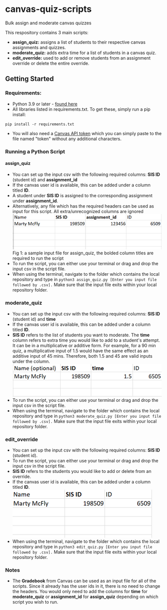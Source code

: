 # canvas-quiz-scripts
Bulk assign and moderate canvas quizzes

This respository contains 3 main scripts:  
* **assign_quiz:** assigns a list of students to their respective canvas assignments and quizzes.
* **moderate_quiz:** adds extra time for a list of students in a canvas quiz.
* **edit_override:**  used to add or remove students from an assignment override or delete the entire override.

## Getting Started

### Requirements:
* Python 3.9 or later - [found here](http://www.python.org/getit/)
* All libraries listed in requirements.txt. To get these, simply run a pip install:
```
pip install -r requirements.txt
```
* You will also need a [Canvas API token](https://community.canvaslms.com/docs/DOC-10806-4214724194) which you can simply paste to the file named "token" without any additional characters.

### Running a Python Script

#### assign_quiz
* You can set up the input csv with the following required columns: **SIS ID** (student id) and **assignment_id**
* If the canvas user id is available, this can be added under a column titled **ID**.
* A student under **SIS ID** is assigned to the corresponding assignment under **assignment_id**.
* Alternatively, any file which has the required headers can be used as input for this script. All extra/unrecognized columns are ignored  
![Example input file for assign_quiz](https://github.com/Renu-R/documentation_images/blob/main/assign_quiz_sample.png)  
Fig 1: a sample input file for assign_quiz, the bolded column titles are required to run the script  
* To run the script, you can either use your terminal or drag and drop the input csv in the script file.
* When using the terminal, navigate to the folder which contains the local repository and type in `python3 assign_quiz.py [Enter you input file followed by .csv].` Make sure that the input file exits within your local repository folder.

### moderate_quiz
* You can set up the input csv with the following required columns: **SIS ID** (student id) and **time**
* If the canvas user id is available, this can be added under a column titled **ID**.
* **SIS ID** refers to the list of students you want to moderate. The **time** column refers to extra time you would like to add to a student's attempt. It can be in a multiplicative or additive form. For example, for a 90 min quiz, a multiplicative input of 1.5  would have the same effect as an additive input of 45 mins. Therefore, both 1.5 and 45 are valid inputs under the column.  
![Example input file for moderate_quiz](https://github.com/Renu-R/documentation_images/blob/main/moderate_sample.png)  
* To run the script, you can either use your terminal or drag and drop the input csv in the script file.
* When using the terminal, navigate to the folder which contains the local repository and type in `python3 moderate_quiz.py [Enter you input file followed by .csv].` Make sure that the input file exits within your local repository folder.

### edit_override
* You can set up the input csv with the following required columns: **SIS ID** (student id).
* To run the script, you can either use your terminal or drag and drop the input csv in the script file.
* **SIS ID** refers to the students you would like to add or delete from an override.
* If the canvas user id is available, this can be added under a column titled **ID**.
![Example input file for edit_override](https://github.com/Renu-R/documentation_images/blob/main/edit_override_sample.png)  
* When using the terminal, navigate to the folder which contains the local repository and type in `python3 edit_quiz.py [Enter you input file followed by .csv].` Make sure that the input file exits within your local repository folder.

### Notes
- The **Gradebook** from Canvas can be used as an input file for all of the scripts. Since it already has the user ids in it, there is no need to change the headers. You would only need to add the columns for **time** for **moderate_quiz** or **assignment_id** for **assign_quiz** depending on which script you wish to run.
